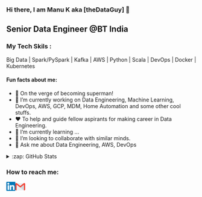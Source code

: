 ### Hi there, I am Manu K aka [theDataGuy] 👋

## Senior Data Engineer @BT India 

### My Tech Skils : 
Big Data | Spark/PySpark | Kafka | AWS | Python | Scala | DevOps | Docker | Kubernetes

#### Fun facts about me:
- 🤔 On the verge of becoming superman!
- 🔭 I’m currently working on Data Engineering, Machine Learning, DevOps, AWS, GCP, MDM, Home Automation and some other cool stuffs.
- ❤️ To help and guide fellow aspirants for making career in Data Engineering. 
- 🌱 I’m currently learning ...
- 👯 I’m looking to collaborate with similar minds.
- 💬 Ask me about Data Engineering, AWS, DevOps

<details>
  <summary>:zap: GitHub Stats</summary>
  
  ![GitHub stats](https://github-readme-stats.vercel.app/api?username=manug25&theme=shades-of-purple&show_icons=true)

</details>

### How to reach me:
<a href="https://www.linkedin.com/in/manukumar2/">
    <img align="left" alt="G R | Linkedin" width="24px" src="https://github.com/manug25/MANUG25/blob/main/images/Linkedin.svg" />
  </a>
  <a href="mailto:email4manu@gmail.com">
    <img align="left" alt="G R | Gmail" width="26px" src="https://github.com/manug25/MANUG25/blob/main/images/Gmail.svg" />
  </a>
<br />
